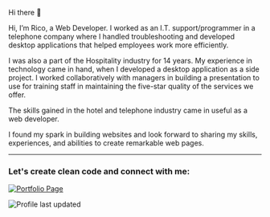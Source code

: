 Hi there 👋

Hi, I’m Rico, a Web Developer. I worked as an I.T. support/programmer in a telephone company where I handled troubleshooting and developed desktop applications that helped employees work more efficiently. 

I was also a part of the Hospitality industry for 14 years. My experience in technology came in hand, when I developed a desktop application as a side project. I worked collaboratively with managers in building a presentation to use for training staff in maintaining the five-star quality of the services we offer. 

The skills gained in the hotel and telephone industry came in useful as a web developer.

I found my spark in building websites and look forward to sharing my skills, experiences, and abilities to create remarkable web pages.

---

### Let's create clean code and connect with me:

[![Portfolio Page](https://img.shields.io/badge/WWW-Portfolio%20Page-cc4e56?style=flat-square&link=https://ricojohn-dato-on.netlify.app/)](https://ricojohn-dato-on.netlify.app/)

![Profile last updated](https://img.shields.io/github/last-commit/mirjsolution/mirjsolution/main?label=Last%20updated&style=flat-square)

